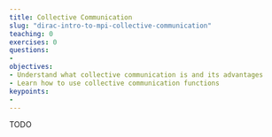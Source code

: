 ```yaml
---
title: Collective Communication
slug: "dirac-intro-to-mpi-collective-communication"
teaching: 0
exercises: 0
questions:
-
objectives:
- Understand what collective communication is and its advantages
- Learn how to use collective communication functions
keypoints:
-
---
```


TODO
